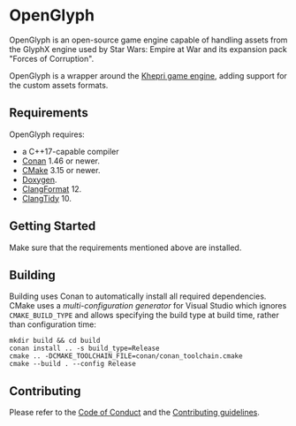 # OpenGlyph

OpenGlyph is an open-source game engine capable of handling assets from the GlyphX engine used by Star Wars: Empire at War and its expansion pack "Forces of Corruption".

OpenGlyph is a wrapper around the [Khepri game engine](https://github.com/KhepriEngine), adding support for the custom assets formats.

## Requirements

OpenGlyph requires:

* a C++17-capable compiler
* [Conan](https://conan.io/) 1.46 or newer.
* [CMake](https://cmake.org/) 3.15 or newer.
* [Doxygen](https://www.doxygen.nl/).
* [ClangFormat](https://clang.llvm.org/docs/ClangFormat.html) 12.
* [ClangTidy](https://clang.llvm.org/extra/clang-tidy/) 10.

## Getting Started

Make sure that the requirements mentioned above are installed.

## Building

Building uses Conan to automatically install all required dependencies.
CMake uses a _multi-configuration generator_ for Visual Studio which ignores `CMAKE_BUILD_TYPE` and allows specifying the build type at build time, rather than configuration time:
```
mkdir build && cd build
conan install .. -s build_type=Release
cmake .. -DCMAKE_TOOLCHAIN_FILE=conan/conan_toolchain.cmake
cmake --build . --config Release
```

## Contributing
Please refer to the [Code of Conduct](CODE_OF_CONDUCT.md) and the [Contributing guidelines](CONTRIBUTING.md).
